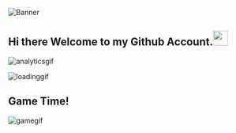 ![Banner](https://lamachinerie.org/wp-content/uploads/2019/06/github.jpg)
## Hi there Welcome to my Github Account.<img src="https://raw.githubusercontent.com/MartinHeinz/MartinHeinz/master/wave.gif" width="30px">

![analyticsgif](https://github.com/sybercodev1real/sybercodev1real/blob/main/analytics.gif)

![loadinggif](https://github.com/sybercodev1real/sybercodev1real/blob/main/sayacgif.gif)

## Game Time!
![gamegif](https://github.com/sybercodev1real/sybercodev1real/blob/main/dino.gif)
